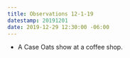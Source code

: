 ```yaml
---
title: Observations 12-1-19
datestamp: 20191201
date: 2019-12-29 12:30:00 -06:00
---
```


- A Case Oats show at a coffee shop.
